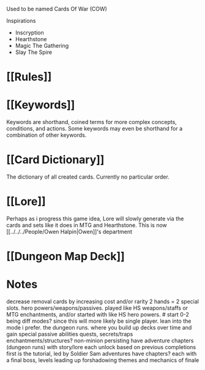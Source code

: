 Used to be named Cards Of War (COW)

Inspirations
- Inscryption
- Hearthstone
- Magic The Gathering
- Slay The Spire
# [[Rules]]
# [[Keywords]]
Keywords are shorthand, coined terms for more complex concepts, conditions, and actions. Some keywords may even be shorthand for a combination of other keywords.
# [[Card Dictionary]]
The dictionary of all created cards. Currently no particular order.
# [[Lore]]
Perhaps as i progress this game idea, Lore will slowly generate via the cards and sets like it does in MTG and Hearthstone.
This is now [[../../../People/Owen Halpin|Owen]]'s department
# [[Dungeon Map Deck]]

# Notes
decrease removal cards by increasing cost and/or rarity
2 hands = 2 special slots. hero powers/weapons/passives. played like HS weapons/staffs or MTG enchantments, and/or started with like HS hero powers. # start 0-2 being diff modes?
since this will more likely be single player. lean into the mode i prefer. the dungeon runs. where you build up decks over time and gain special passive abilities
quests, secrets/traps
enchantments/structures? non-minion persisting
have adventure chapters (dungeon runs) with story/lore
each unlock based on previous completions
first is the tutorial, led by Soldier Sam
adventures have chapters? each with a final boss, levels leading up forshadowing themes and mechanics of finale
